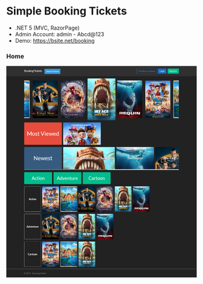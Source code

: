 # Simple Booking Tickets
* .NET 5 (MVC, RazorPage)
* Admin Account: admin - Abcd@123
* Demo: https://bsite.net/booking
### Home
![screenshot](https://github.com/nguyentu43/booking-tickets/raw/master/screenshot.png)
